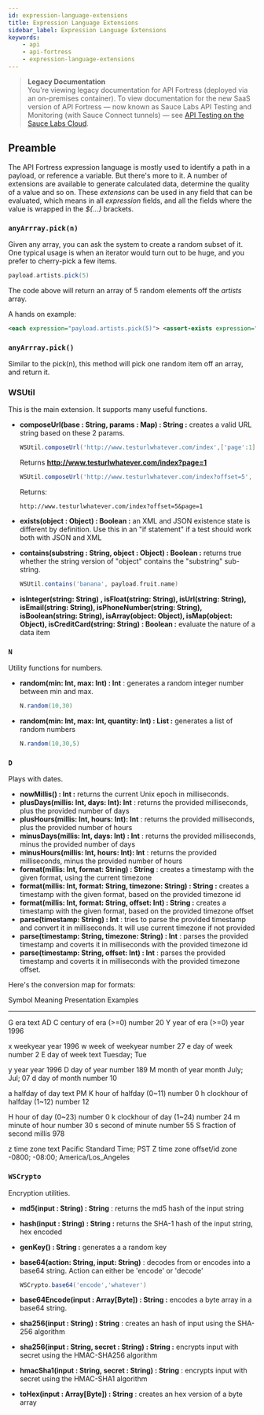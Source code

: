 ```yaml
---
id: expression-language-extensions
title: Expression Language Extensions
sidebar_label: Expression Language Extensions
keywords:
    - api
    - api-fortress
    - expression-language-extensions
---
```


<head>
  <meta name="robots" content="noindex" />
</head>

>**Legacy Documentation**<br/>You're viewing legacy documentation for API Fortress (deployed via an on-premises container). To view documentation for the new SaaS version of API Fortress &#8212; now known as Sauce Labs API Testing and Monitoring (with Sauce Connect tunnels) &#8212; see [API Testing on the Sauce Labs Cloud](/api-testing/).

## Preamble

The API Fortress expression language is mostly used to identify a path in a payload, or reference a variable. But there's more to it. A number of extensions are available to generate calculated data, determine the quality of a value and so on. These _extensions_ can be used in any field that can be evaluated, which means in all _expression_ fields, and all the fields where the value is wrapped in the _${...}_ brackets.

### `anyArrray.pick(n)`

Given any array, you can ask the system to create a random subset of it. One typical usage is when an iterator would turn out to be huge, and you prefer to cherry-pick a few items.

```groovy
payload.artists.pick(5)
```

The code above will return an array of 5 random elements off the _artists_ array.

A hands on example:

```xml
<each expression="payload.artists.pick(5)"> <assert-exists expression="_1.href" /> <assert-exists expression="_1.id" /> ... </each>
```

### `anyArrray.pick()`

Similar to the pick(n), this method will pick one random item off an array, and return it.

### WSUtil

This is the main extension. It supports many useful functions.

- **composeUrl(base : String, params : Map) : String :** creates a valid URL string based on these 2 params.

  ```groovy
  WSUtil.composeUrl('http://www.testurlwhatever.com/index',['page':1] )
  ```  

  Returns **http://www.testurlwhatever.com/index?page=1**

  ```groovy
  WSUtil.composeUrl('http://www.testurlwhatever.com/index?offset=5', ['page':1] )
  ```

  Returns:
  ```
  http://www.testurlwhatever.com/index?offset=5&page=1
  ```

- **exists(object : Object) : Boolean :** an XML and JSON existence state is different by definition. Use this in an "if statement" if a test should work both with JSON and XML
- **contains(substring : String, object : Object) : Boolean :** returns true whether the string version of "object" contains the "substring" sub-string.

  ```groovy
  WSUtil.contains('banana', payload.fruit.name)
  ```  

- **isInteger(string: String) , isFloat(string: String), isUrl(string: String), isEmail(string: String), isPhoneNumber(string: String), isBoolean(string: String), isArray(object: Object), isMap(object: Object), isCreditCard(string: String) : Boolean :** evaluate the nature of a data item

### `N`

Utility functions for numbers.

- **random(min: Int, max: Int) : Int** : generates a random integer number between min and max.

  ```groovy
  N.random(10,30)
  ```

- **random(min: Int, max: Int, quantity: Int) : List :** generates a list of random numbers

  ```groovy
  N.random(10,30,5)
  ```  

### `D`

Plays with dates.

- **nowMillis() : Int :** returns the current Unix epoch in milliseconds.
- **plusDays(millis: Int, days: Int): Int** : returns the provided milliseconds, plus the provided number of days
- **plusHours(millis: Int, hours: Int): Int** : returns the provided milliseconds, plus the provided number of hours
- **minusDays(millis: Int, days: Int) : Int** : returns the provided milliseconds, minus the provided number of days
- **minusHours(millis: Int, hours: Int): Int** : returns the provided milliseconds, minus the provided number of hours
- **format(millis: Int, format: String) : String** : creates a timestamp with the given format, using the current timezone
- **format(millis: Int, format: String, timezone: String) : String :** creates a timestamp with the given format, based on the provided timezone id
- **format(millis: Int, format: String, offset: Int) : String :** creates a timestamp with the given format, based on the provided timezone offset
- **parse(timestamp: String) : Int** : tries to parse the provided timestamp and convert it in milliseconds. It will use current timezone if not provided
- **parse(timestamp: String, timezone: String) : Int** : parses the provided timestamp and coverts it in milliseconds with the provided timezone id
- **parse(timestamp: String, offset: Int) : Int** : parses the provided timestamp and coverts it in milliseconds with the provided timezone offset.

Here's the conversion map for formats:

 Symbol  Meaning                      Presentation  Examples
 ------ ------- ------------ -------
 G       era                          text          AD
 C       century of era (>=0)         number        20
 Y       year of era (>=0)            year          1996

 x       weekyear                     year          1996
 w       week of weekyear             number        27
 e       day of week                  number        2
 E       day of week                  text          Tuesday; Tue

 y       year                         year          1996
 D       day of year                  number        189
 M       month of year                month         July; Jul; 07
 d       day of month                 number        10

 a       halfday of day               text          PM
 K       hour of halfday (0~11)       number        0
 h       clockhour of halfday (1~12)  number        12

 H       hour of day (0~23)           number        0
 k       clockhour of day (1~24)      number        24
 m       minute of hour               number        30
 s       second of minute             number        55
 S       fraction of second           millis        978

 z       time zone                    text          Pacific Standard Time; PST
 Z       time zone offset/id          zone          -0800; -08:00; America/Los\_Angeles

### `WSCrypto`

Encryption utilities.

- **md5(input : String) : String** : returns the md5 hash of the input string
- **hash(input : String) : String :** returns the SHA-1 hash of the input string, hex encoded
- **genKey() : String :** generates a a random key
- **base64(action: String, input: String)** : decodes from or encodes into a base64 string. Action can either be 'encode' or 'decode'

  ```groovy
  WSCrypto.base64('encode','whatever')
  ```

- **base64Encode(input : Array\[Byte\]) : String :** encodes a byte array in a base64 string.
- **sha256(input : String) : String** : creates an hash of input using the SHA-256 algorithm
- **sha256(input : String, secret : String) : String :** encrypts input with secret using the HMAC-SHA256 algorithm
- **hmacSha1(input : String, secret : String) : String** : encrypts input with secret using the HMAC-SHA1 algorithm
- **toHex(input : Array\[Byte\]) : String** : creates an hex version of a byte array

